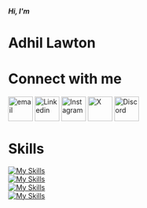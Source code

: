 
<h5>Hi, I'm</h5>
<h1>Adhil Lawton</h1>

<h1 align="left">Connect with me</h1>
<div align="left">
  <a href="mailto:adhillawton11@protonmail.com" target="_blank"><img align="center" src="https://skillicons.dev/icons?i=gmail" alt="email" height="50" width="50" /></a>
  <a href="https://linkedin.com/in/adhillawton" target="blank"><img align="center" src="https://skillicons.dev/icons?i=linkedin" alt="Linkedin" height="50" width="50" /></a>
  <a href="https://www.instagram.com/adhillawton" target="blank"><img align="center" src="https://skillicons.dev/icons?i=instagram" alt="Instagram" height="50" width="50" /></a>
  <a href="https://x.com/LAWTON__11" target="blank"><img align="center" src="https://skillicons.dev/icons?i=twitter" alt="X" height="50" width="50" /></a>
  <a href="https://discordapp.com/users/Lawton11#3517" target="blank"><img align="center" src="https://skillicons.dev/icons?i=discord" alt="Discord" height="50" width="50" /></a>
</div>

<h1>Skills</h1>

[![My Skills](https://skillicons.dev/icons?i=html,css,ts,js,jquery,scss)](https://skillicons.dev)
</br>
[![My Skills](https://skillicons.dev/icons?i=nuxtjs,vuetify,bootstrap,tailwind,cs,figma)](https://skillicons.dev)
</br>
[![My Skills](https://skillicons.dev/icons?i=react,vue,nodejs,vite,mongodb,mysql)](https://skillicons.dev)
</br>
[![My Skills](https://skillicons.dev/icons?i=postman,git)](https://skillicons.dev)

